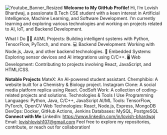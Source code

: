 ![Youtube_Banner_Resized](https://github.com/user-attachments/assets/8c03e76e-3307-4346-9aec-fa4187ec1918)
**Welcome to My GitHub Profile!**
Hi, I’m Lovish Bhardwaj, a passionate B.Tech CSE student with a keen interest in Artificial Intelligence, Machine Learning, and Software Development. I’m currently learning and exploring various technologies and working on projects related to AI, IoT, and Backend Development.

What I Do
🧑‍💻 AI/ML Projects: Building intelligent systems with Python, TensorFlow, PyTorch, and more.
💻 Backend Development: Working with Node.js, Java, and other backend technologies.
🔧 Embedded Systems: Exploring sensor devices and AI integrations using C/C++.
🖥️ Web Development: Contributing to projects involving React, JavaScript, and HTML/CSS.

**Notable Projects**
MateX: An AI-powered student assistant.
Chemphibio: A website built for a Chemistry & Biology project.
Instagram Clone: A social media platform replica using React.
CodSoft Work: A collection of coding-related projects and solutions.
Technologies & Tools I Use
Programming Languages: Python, Java, C/C++, JavaScript
AI/ML Tools: TensorFlow, PyTorch, OpenCV
Web Technologies: React, Node.js, Express, MongoDB
DevOps: Docker, GitHub Actions, Jenkins
Databases: MySQL, PostgreSQL
**Connect with Me**
LinkedIn: https://www.linkedin.com/in/lovish-bhardwaj
Email: lovishlovish107@gmail.com
Feel free to explore my repositories, contribute, or reach out for collaboration!
